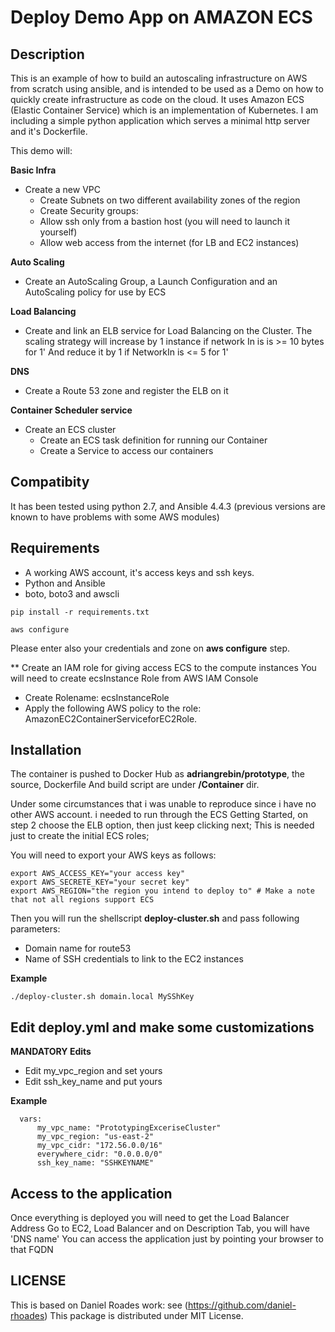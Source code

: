 Deploy Demo App on AMAZON ECS
=============================


Description
-----------

This is an example of how to build an autoscaling infrastructure on AWS from scratch using ansible, and is intended to be used as a
Demo on how to quickly create infrastructure as code on the cloud.
It uses Amazon ECS (Elastic Container Service) which is an implementation of Kubernetes.
I am including a simple python application which serves a minimal http server and it's Dockerfile.



This demo will:

**Basic Infra**
- Create a new VPC
  - Create Subnets on two different availability zones of the region
  - Create Security groups:
   - Allow ssh only from a bastion host (you will need to launch it yourself)
   - Allow web access from the internet (for LB and EC2 instances)


**Auto Scaling**
- Create an AutoScaling Group, a Launch Configuration and an AutoScaling policy for use by ECS

**Load Balancing**
- Create and link an ELB service for Load Balancing on the Cluster.
  The scaling strategy will increase by 1 instance if network In is  is >= 10 bytes for 1'
  And reduce it by 1 if NetworkIn is <= 5 for 1'

**DNS**
- Create a Route 53 zone and register the ELB on it

**Container Scheduler service**
- Create an ECS cluster
  - Create an ECS task definition for running our Container
  - Create a Service to access our containers



Compatibity
-----------

It has been tested using python 2.7, and Ansible 4.4.3 (previous versions are known to have problems with some AWS modules)

Requirements
------------
- A working AWS account, it's access keys and ssh keys.
- Python and Ansible
- boto, boto3 and awscli

```
pip install -r requirements.txt

aws configure
````

Please enter also your credentials and zone on **aws configure** step.

** Create an IAM role for giving access ECS to the compute instances
You will need to create ecsInstance Role from AWS IAM Console
* Create Rolename: ecsInstanceRole
* Apply the following AWS policy to the role: AmazonEC2ContainerServiceforEC2Role.


Installation
----------

The container is pushed to Docker Hub as **adriangrebin/prototype**, the source, Dockerfile
And build script are under **/Container** dir.

Under some circumstances that i was unable to reproduce since i have no other AWS account.
i needed to run through the ECS Getting Started, on step 2 choose the ELB option, then just keep clicking next;
This is needed just to create the initial ECS roles;

You will need to export your AWS keys as follows:

```
export AWS_ACCESS_KEY="your access key"
export AWS_SECRETE_KEY="your secret key"
export AWS_REGION="the region you intend to deploy to" # Make a note that not all regions support ECS
```

Then you will run the shellscript **deploy-cluster.sh** and pass following parameters:
- Domain name for route53
- Name of SSH credentials to link to the EC2 instances


**Example**
```
./deploy-cluster.sh domain.local MySShKey
```

**Edit deploy.yml and make some customizations**
-----
**MANDATORY Edits**
- Edit my_vpc_region and set yours
- Edit ssh_key_name and put yours

**Example**
```
  vars:
      my_vpc_name: "PrototypingExceriseCluster"
      my_vpc_region: "us-east-2"
      my_vpc_cidr: "172.56.0.0/16"
      everywhere_cidr: "0.0.0.0/0"
      ssh_key_name: "SSHKEYNAME"
```

Access to the application
------------------------

Once everything is deployed you will need to get the Load Balancer Address
Go to EC2, Load Balancer  and on Description Tab, you will have 'DNS name'
You can access the application just by pointing your browser to that FQDN


LICENSE
-------
This is based on Daniel Roades work: see (https://github.com/daniel-rhoades)
This package is distributed under MIT License.
